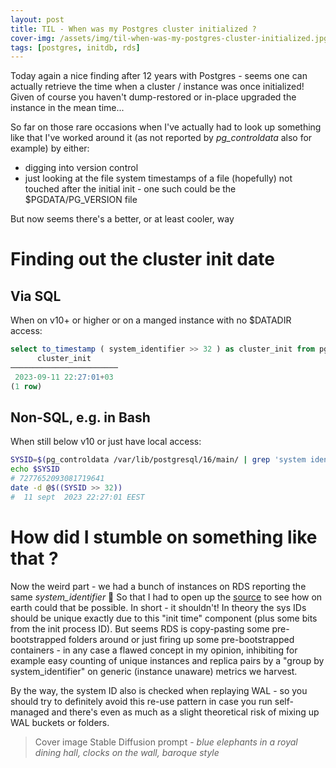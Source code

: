 ```yaml
---
layout: post
title: TIL - When was my Postgres cluster initialized ?
cover-img: /assets/img/til-when-was-my-postgres-cluster-initialized.jpg
tags: [postgres, initdb, rds]
---
```


Today again a nice finding after 12 years with Postgres - seems one can actually retrieve the time when a cluster / instance
was once initialized! Given of course you haven't dump-restored or in-place upgraded the instance in the mean time...

So far on those rare occasions when I've actually had to look up something like that I've worked around it (as not reported
by *pg_controldata* also for example) by either:
 
* digging into version control
* just looking at the file system timestamps of a file (hopefully) not touched after the initial init - one such could be the 
  $PGDATA/PG_VERSION file

But now seems there's a better, or at least cooler, way 

# Finding out the cluster init date

## Via SQL

When on v10+ or higher or on a manged instance with no $DATADIR access:

```sql
select to_timestamp ( system_identifier >> 32 ) as cluster_init from pg_control_system();
      cluster_init      
────────────────────────
 2023-09-11 22:27:01+03
(1 row)
```

## Non-SQL, e.g. in Bash

When still below v10 or just have local access:

```bash
SYSID=$(pg_controldata /var/lib/postgresql/16/main/ | grep 'system ident' | grep -oE '[0-9]+')
echo $SYSID 
# 7277652093081719641
date -d @$((SYSID >> 32))
#  11 sept  2023 22:27:01 EEST
```

# How did I stumble on something like that ?

Now the weird part - we had a bunch of instances on RDS reporting the same *system_identifier* 🤔 So that I had to open
up the [source](https://doxygen.postgresql.org/xlog_8c.html#aa67c99e001f4fb4a3e6f5ae99d7efddf) to see how on earth could
that be possible. In short - it shouldn't! In theory the sys IDs should be unique exactly due to this "init time" component
(plus some bits from the init process ID). But seems RDS is copy-pasting some pre-bootstrapped folders around
or just firing up some pre-bootstrapped containers - in any case a flawed concept in my opinion, inhibiting for example
easy counting of unique instances and replica pairs by a "group by system_identifier" on generic (instance unaware) metrics
we harvest.

By the way, the system ID also is checked when replaying WAL - so you should try to definitely avoid this re-use pattern in case you
run self-managed and there's even as much as a slight theoretical risk of mixing up WAL buckets or folders.


> Cover image Stable Diffusion prompt - *blue elephants in a royal dining hall, clocks on the wall, baroque style*
